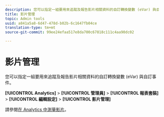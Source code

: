 ```yaml
---
description: 您可以指定一組要用來追蹤及報告影片相關資料的自訂轉換變數 (eVar) 與自訂事件。
title: 影片管理
topic: Admin tools
uuid: a841a5a8-6d47-478d-b02b-6c1647fb04ce
translation-type: tm+mt
source-git-commit: 99ee24efaa517e8da700c67818c111c4aa90dc02

---
```



# 影片管理

您可以指定一組要用來追蹤及報告影片相關資料的自訂轉換變數 (eVar) 與自訂事件。

**[!UICONTROL Analytics]** &gt; **[!UICONTROL 管理員]** &gt; **[!UICONTROL 報表套裝]** &gt; **[!UICONTROL 編輯設定]** &gt; **[!UICONTROL 影片管理]**

請參閱[在 Analytics 中測量影片](https://marketing.adobe.com/resources/help/en_US/sc/appmeasurement/video/index.html)。

